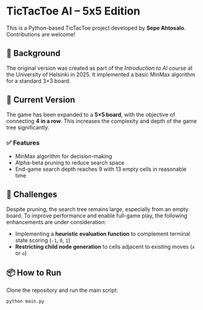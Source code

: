 # TicTacToe AI – 5x5 Edition

This is a Python-based TicTacToe project developed by **Sepe Ahtosalo**. Contributions are welcome!

## 🧠 Background

The original version was created as part of the *Introduction to AI* course at the University of Helsinki 
in 2025. It implemented a basic MinMax algorithm for a standard 3×3 board.

## 🎯 Current Version

The game has been expanded to a **5×5 board**, with the objective of connecting **4 in a row**. This 
increases the complexity and depth of the game tree significantly.

### ✅ Features
- MinMax algorithm for decision-making
- Alpha-beta pruning to reduce search space
- End-game search depth reaches 9 with 13 empty cells in reasonable time

## 🚧 Challenges

Despite pruning, the search tree remains large, especially from an empty board. To improve performance 
and enable full-game play, the following enhancements are under consideration:

- Implementing a **heuristic evaluation function** to complement terminal state scoring (`-1`, `0`, `1`)
- **Restricting child node generation** to cells adjacent to existing moves (`x` or `o`)

## 📦 How to Run

Clone the repository and run the main script:

```bash
python main.py
